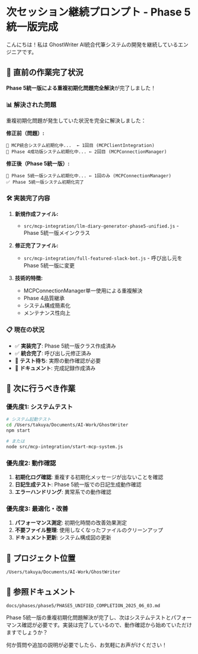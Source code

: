 # 次セッション継続プロンプト - Phase 5統一版完成

こんにちは！私は GhostWriter AI統合代筆システムの開発を継続しているエンジニアです。

## 🎯 直前の作業完了状況

**Phase 5統一版による重複初期化問題完全解決**が完了しました！

### 📊 解決された問題
重複初期化問題が発生していた状況を完全に解決しました：

**修正前（問題）:**
```
🔄 MCP統合システム初期化中...  ← 1回目 (MCPClientIntegration)
🔄 Phase 4成功版システム初期化中... ← 2回目 (MCPConnectionManager)
```

**修正後（Phase 5統一版）:**
```
🔄 Phase 5統一版システム初期化中... ← 1回のみ (MCPConnectionManager)
✅ Phase 5統一版システム初期化完了
```

### 🛠️ 実装完了内容

1. **新規作成ファイル:**
   - `src/mcp-integration/llm-diary-generator-phase5-unified.js` - Phase 5統一版メインクラス

2. **修正完了ファイル:**
   - `src/mcp-integration/full-featured-slack-bot.js` - 呼び出し元をPhase 5統一版に変更

3. **技術的特徴:**
   - MCPConnectionManager単一使用による重複解決
   - Phase 4品質継承
   - システム構成簡素化
   - メンテナンス性向上

### 📋 現在の状況

- ✅ **実装完了**: Phase 5統一版クラス作成済み
- ✅ **統合完了**: 呼び出し元修正済み
- 🔄 **テスト待ち**: 実際の動作確認が必要
- 📝 **ドキュメント**: 完成記録作成済み

## 🎯 次に行うべき作業

### 優先度1: システムテスト
```bash
# システム起動テスト
cd /Users/takuya/Documents/AI-Work/GhostWriter
npm start

# または
node src/mcp-integration/start-mcp-system.js
```

### 優先度2: 動作確認
1. **初期化ログ確認**: 重複する初期化メッセージが出ないことを確認
2. **日記生成テスト**: Phase 5統一版での日記生成動作確認
3. **エラーハンドリング**: 異常系での動作確認

### 優先度3: 最適化・改善
1. **パフォーマンス測定**: 初期化時間の改善効果測定
2. **不要ファイル整理**: 使用しなくなったファイルのクリーンアップ
3. **ドキュメント更新**: システム構成図の更新

## 📁 プロジェクト位置
```
/Users/takuya/Documents/AI-Work/GhostWriter
```

## 🔗 参照ドキュメント
```
docs/phases/phase5/PHASE5_UNIFIED_COMPLETION_2025_06_03.md
```

Phase 5統一版の重複初期化問題解決が完了し、次はシステムテストとパフォーマンス確認が必要です。実装は完了しているので、動作確認から始めていただけますでしょうか？

何か質問や追加の説明が必要でしたら、お気軽にお声がけください！

